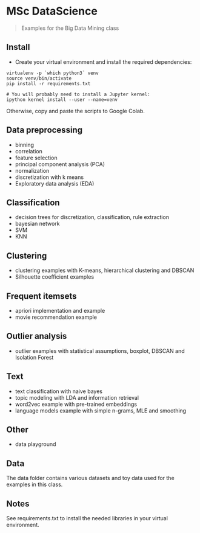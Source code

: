 # MSc DataScience

> Examples for the Big Data Mining class

## Install
- Create your virtual environment and install the required dependencies:

```
virtualenv -p `which python3` venv
source venv/bin/activate
pip install -r requirements.txt

# You will probably need to install a Jupyter kernel:
ipython kernel install --user --name=venv
``` 

Otherwise, copy and paste the scripts to Google Colab.


## Data preprocessing

- binning 
- correlation 
- feature selection 
- principal component analysis (PCA)
- normalization
- discretization with k means
- Exploratory data analysis (EDA)

## Classification

- decision trees for discretization, classification, rule extraction
- bayesian network
- SVM
- KNN

## Clustering

- clustering examples with K-means, hierarchical clustering and DBSCAN
- Silhouette coefficient examples

## Frequent itemsets

- apriori implementation and example
- movie recommendation example

## Outlier analysis

- outlier examples with statistical assumptions, boxplot, DBSCAN and Isolation Forest

## Text

- text classification with naive bayes
- topic modeling with LDA and information retrieval
- word2vec example with pre-trained embeddings
- language models example with simple n-grams, MLE and smoothing

## Other

- data playground

## Data
The data folder contains various datasets and toy data used for the examples in this class.

## Notes
See requirements.txt to install the needed libraries in your virtual environment.
